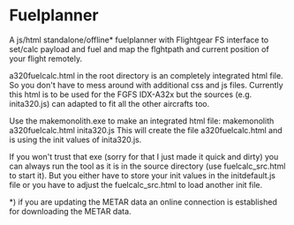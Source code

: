 # Fuelplanner
A js/html standalone/offline* fuelplanner with Flightgear FS interface to set/calc payload and fuel and map the flghtpath and current position of your flight remotely. 

a320fuelcalc.html in the root directory is an completely integrated html file. So you don't have to mess around with additional css and js files. Currently this html is to be used for the FGFS IDX-A32x but the sources (e.g. inita320.js) can adapted to fit all the other aircrafts too.

Use the makemonolith.exe to make an integrated html file: 
makemonolith a320fuelcalc.html inita320.js 
This will create the file a320fuelcalc.html and is using the init values of inita320.js. 

If you won't trust that exe (sorry for that I just made it quick and dirty) you can always run the tool as it is in the source directory (use fuelcalc_src.html to start it). But you either have to store your init values in the initdefault.js file or you have to adjust the fuelcalc_src.html to load another init file. 

*) if you are updating the METAR data an online connection is established for downloading the METAR data.
